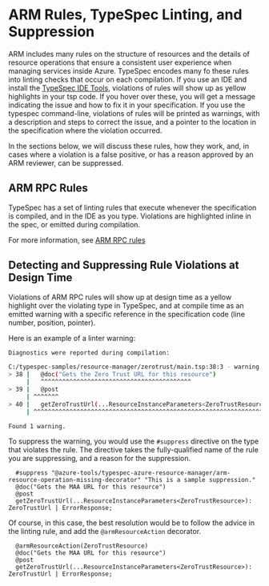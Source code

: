 # ARM Rules, TypeSpec Linting, and Suppression

ARM includes many rules on the structure of resources and the details of resource operations that ensure a consistent user experience when managing services inside Azure. TypeSpec encodes many fo these rules into linting checks that occur on each compilation. If you use an IDE and install the [TypeSpec IDE Tools](../../getstarted/azure-resource-manager/step00.md#installing-ide-tools), violations of rules will show up as yellow highlights in your tsp code. If you hover over these, you will get a message indicating the issue and how to fix it in your specification. If you use the typespec command-line, violations of rules will be printed as warnings, with a description and steps to correct the issue, and a pointer to the location in the specification where the violation occurred.

In the sections below, we will discuss these rules, how they work, and, in cases where a violation is a false positive, or has a reason approved by an ARM reviewer, can be suppressed.

## ARM RPC Rules

TypeSpec has a set of linting rules that execute whenever the specification is compiled, and in the IDE as you type. Violations are highlighted inline in the spec, or emitted during compilation.

For more information, see [ARM RPC rules](https://eng.ms/docs/products/arm/api_contracts/guidelines/rpc)

## Detecting and Suppressing Rule Violations at Design Time

Violations of ARM RPC rules will show up at design time as a yellow highlight over the violating type in TypeSpec, and at compile time as an emitted warning with a specific reference in the specification code (line number, position, pointer).

Here is an example of a linter warning:

```bash
Diagnostics were reported during compilation:

C:/typespec-samples/resource-manager/zerotrust/main.tsp:38:3 - warning @azure-tools/typespec-azure-resource-manager/arm-resource-operation-missing-decorator: Resource POST operation must be decorated with @armResourceAction.
> 38 |   @doc("Gets the Zero Trust URL for this resource")
     |   ^^^^^^^^^^^^^^^^^^^^^^^^^^^^^^^^^^^^^^^^^^
> 39 |   @post
     | ^^^^^^^
> 40 |   getZeroTrustUrl(...ResourceInstanceParameters<ZeroTrustResource>): ZeroTrustUrl | ErrorResponse;
     | ^^^^^^^^^^^^^^^^^^^^^^^^^^^^^^^^^^^^^^^^^^^^^^^^^^^^^^^^^^^^^^^^^^^^^^^^^^^^^^^^^

Found 1 warning.

```

To suppress the warning, you would use the `#suppress` directive on the type that violates the rule. The directive takes the fully-qualified name of the rule you are suppressing, and a reason for the suppression.

```typespec
  #suppress "@azure-tools/typespec-azure-resource-manager/arm-resource-operation-missing-decorator" "This is a sample suppression."
  @doc("Gets the MAA URL for this resource")
  @post
  getZeroTrustUrl(...ResourceInstanceParameters<ZeroTrustResource>): ZeroTrustUrl | ErrorResponse;
```

Of course, in this case, the best resolution would be to follow the advice in the linting rule, and add the `@armResourceAction` decorator.

```typespec
  @armResourceAction(ZeroTrustResource)
  @doc("Gets the MAA URL for this resource")
  @post
  getZeroTrustUrl(...ResourceInstanceParameters<ZeroTrustResource>): ZeroTrustUrl | ErrorResponse;
```
